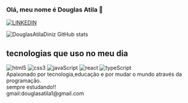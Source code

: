 
### Olá, meu nome é Douglas Atila 👋
[![LINKEDIN](https://img.shields.io/badge/LinkedIn-0077B5?style=for-the-badge&logo=linkedin&logoColor=white)](https://www.linkedin.com/in/Douglas-Atila/) 

![DouglasAtilaDiniz GitHub stats](https://github-readme-stats.vercel.app/api?username=DouglasAtilaDiniz&show_icons=true&theme=merko)

## tecnologias que uso no meu dia

<div style="display: inline_block">
  <img aling="center" alt="html5" src="https://img.shields.io/badge/HTML5-E34F26?style=for-the-badge&logo=html5&logoColor=white">


  <img aling="center" alt="css3" src="https://img.shields.io/badge/CSS3-1572B6?style=for-the-badge&logo=css3&logoColor=white">


  <img aling="center" alt="javaScript" src="https://img.shields.io/badge/JavaScript-F7DF1E?style=for-the-badge&logo=javascript&logoColor=black">


  <img aling="center" alt="react" src="https://img.shields.io/badge/React-20232A?style=for-the-badge&logo=react&logoColor=61DAFB">

   <img aling="center" alt="typeScript" src="https://img.shields.io/badge/TypeScript-007ACC?style=for-the-badge&logo=typescript&logoColor=white">

</div>
Apaixonado por tecnologia,educação e por mudar o mundo através da programação.<br/>
sempre estudando!!<br/>
gmail:douglasatila1@gmail.com
